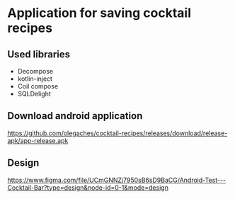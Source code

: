 # Application for saving cocktail recipes
## Used libraries
- Decompose
- kotlin-inject
- Coil compose
- SQLDelight

## Download android application
https://github.com/olegaches/cocktail-recipes/releases/download/release-apk/app-release.apk

## Design
https://www.figma.com/file/UCmGNNZj7950sB6sD9BaCG/Android-Test---Cocktail-Bar?type=design&node-id=0-1&mode=design
